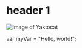 # header 1

![Image of Yaktocat](https://octodex.github.com/images/yaktocat.png)

var myVar = "Hello, world!";

